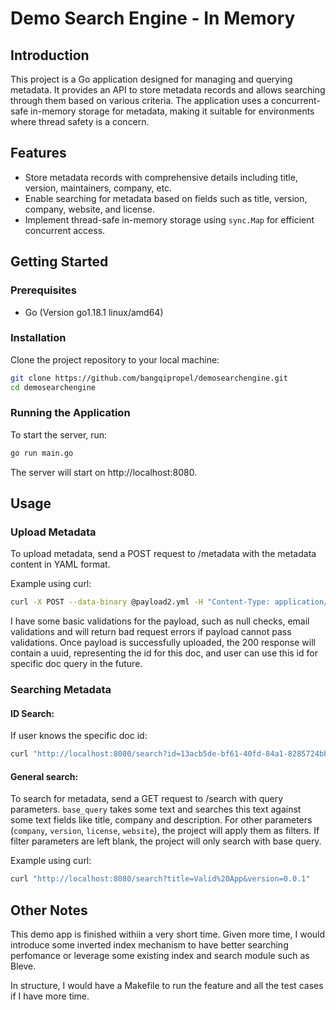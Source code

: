 # Demo Search Engine - In Memory

## Introduction

This project is a Go application designed for managing and querying metadata. It provides an API to store metadata records and allows searching through them based on various criteria. The application uses a concurrent-safe in-memory storage for metadata, making it suitable for environments where thread safety is a concern.

## Features

- Store metadata records with comprehensive details including title, version, maintainers, company, etc.
- Enable searching for metadata based on fields such as title, version, company, website, and license.
- Implement thread-safe in-memory storage using `sync.Map` for efficient concurrent access.

## Getting Started

### Prerequisites

- Go (Version go1.18.1 linux/amd64)

### Installation

Clone the project repository to your local machine:

```bash
git clone https://github.com/bangqipropel/demosearchengine.git
cd demosearchengine
```

### Running the Application
To start the server, run:

```bash
go run main.go
```
The server will start on http://localhost:8080.

## Usage

### Upload Metadata
To upload metadata, send a POST request to /metadata with the metadata content in YAML format.

Example using curl:
```bash
curl -X POST --data-binary @payload2.yml -H "Content-Type: application/x-yaml" http://localhost:8080/metadata
```
I have some basic validations for the payload, such as null checks, email validations and will return bad request errors if payload cannot pass validations.
Once payload is successfully uploaded, the 200 response will contain a uuid, representing the id for this doc, and user can use this id for specific doc query in the future.

### Searching Metadata

#### ID Search:
If user knows the specific doc id:
```bash
curl "http://localhost:8080/search?id=13acb5de-bf61-40fd-84a1-8285724bb95d"
```

#### General search:
To search for metadata, send a GET request to /search with query parameters.
`base_query` takes some text and searches this text against some text fields like title, company and description. For other parameters (`company`, `version`, `license`, `website`), the project will apply them as filters. If filter parameters are left blank, the project will only search with base query.


Example using curl:
```bash
curl "http://localhost:8080/search?title=Valid%20App&version=0.0.1"
```

## Other Notes

This demo app is finished withiin a very short time. Given more time, I would introduce some inverted index mechanism to have better searching perfomance or leverage some existing index and search module such as Bleve. 

In structure, I would have a Makefile to run the feature and all the test cases if I have more time.